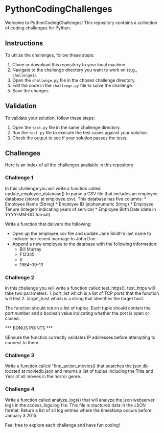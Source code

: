 # PythonCodingChallenges

Welcome to PythonCodingChallenges! This repository contains a collection of coding challenges for Python.

## Instructions

To utilize the challenges, follow these steps:

1. Clone or download this repository to your local machine.
2. Navigate to the challenge directory you want to work on (e.g., `challenge1`).
3. Open the `challenge.py` file in the chosen challenge directory.
4. Edit the code in the `challenge.py` file to solve the challenge.
5. Save the changes.

## Validation

To validate your solution, follow these steps:

1. Open the `test.py` file in the same challenge directory.
2. Run the `test.py` file to execute the test cases against your solution.
3. Check the output to see if your solution passes the tests.

## Challenges

Here is an index of all the challenges available in this repository:

### Challenge 1


In this challenge you will write a function called update_employee_database() to parse a CSV file that includes an employee database (stored at employee.csv). This database has five columns:
    * Employee Name (String)
    * Employee ID (alphanumeric String)
    * Employee Tenure (integerr indicating years of service)
    * Employee Birth Date (date in YYYY-MM-DD format)

Write a function that delivers the following:
- Open up the employee.csv file and update Jane Smith's last name to indicate her recent marriage to John Doe.
- Append a new employee to the database with the following information:
    * Bill Murray
    * F12345
    * 0
    * 1984-09-13


### Challenge 2



In this challenge you will write a function called test_https(). test_https will take two parameters:
    1. port_list which is a list of TCP ports that the function will test
    2. target_host which is a string that identifies the target host.

The function should return a list of tuples. Each tuple should contain the port number and a boolean value indicating whether the port is open or closed.

*** BONUS POINTS *** 

SEnsure the function correctly validates IP addresses before attempting to connect to them.



### Challenge 3



Write a function called "find_action_movies() that searches the json db located at moviedb.json and returns a list of tuples including the Title and Year of all movies in the horror genre.

### Challenge 4

Write a function called analyze_logs() that will analyze the json webserver logs in the access_logs.log file. This file is stuctured data in the JSON format. Return a list of all log entries where the timestamp occurs before January 3 2015.

Feel free to explore each challenge and have fun coding!